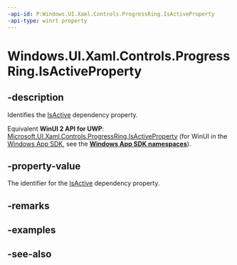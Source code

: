 ```yaml
---
-api-id: P:Windows.UI.Xaml.Controls.ProgressRing.IsActiveProperty
-api-type: winrt property
---
```


<!-- Property syntax
public Windows.UI.Xaml.DependencyProperty IsActiveProperty { get; }
-->

# Windows.UI.Xaml.Controls.ProgressRing.IsActiveProperty

## -description
Identifies the [IsActive](progressring_isactive.md) dependency property.

Equivalent **WinUI 2 API for UWP**: [Microsoft.UI.Xaml.Controls.ProgressRing.IsActiveProperty](/windows/winui/api/microsoft.ui.xaml.controls.progressring.isactiveproperty) (for WinUI in the [Windows App SDK](/windows/apps/windows-app-sdk/), see the **[Windows App SDK namespaces](/windows/windows-app-sdk/api/winrt/)**).

## -property-value
The identifier for the [IsActive](progressring_isactive.md) dependency property.

## -remarks

## -examples

## -see-also
